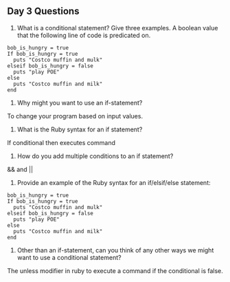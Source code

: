 ## Day 3 Questions

1. What is a conditional statement? Give three examples.
A boolean value that the following line of code is predicated on.
```
bob_is_hungry = true
If bob_is_hungry = true
  puts "Costco muffin and mulk"
elseif bob_is_hungry = false
  puts "play POE"
else
  puts "Costco muffin and milk"
end

```

1. Why might you want to use an if-statement?

To change your program based on input values.

1. What is the Ruby syntax for an if statement?

If conditional
  then executes command

1. How do you add multiple conditions to an if statement?

&& and ||

1. Provide an example of the Ruby syntax for an if/elsif/else statement:
```
bob_is_hungry = true
If bob_is_hungry = true
  puts "Costco muffin and mulk"
elseif bob_is_hungry = false
  puts "play POE"
else
  puts "Costco muffin and milk"
end

```

1. Other than an if-statement, can you think of any other ways we might want to use a conditional statement?

The unless modifier in ruby to execute a command if the conditional is false. 
